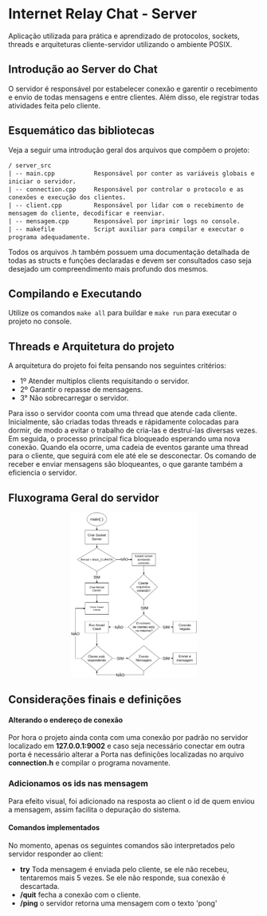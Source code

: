 # Internet Relay Chat - Server 

Aplicação utilizada para prática e aprendizado de protocolos, sockets, threads e arquiteturas 
cliente-servidor utilizando o ambiente POSIX.

## Introdução ao Server do Chat

O servidor é responsável por estabelecer conexão e garentir o recebimento e envio de todas mensagens e entre clientes. Além disso, ele registrar todas atividades feita pelo cliente.

## Esquemático das bibliotecas

Veja a seguir uma introdução geral dos arquivos que compõem o projeto:

```
/ server_src
| -- main.cpp           Responsável por conter as variáveis globais e iniciar o servidor.
| -- connection.cpp     Responsável por controlar o protocolo e as conexões e execução dos clientes.
| -- client.cpp         Responsável por lidar com o recebimento de mensagem do cliente, decodificar e reenviar.
| -- mensagem.cpp       Responsável por imprimir logs no console.
| -- makefile           Script auxiliar para compilar e executar o programa adequadamente.
```

Todos os arquivos .h também possuem uma documentação detalhada de todas as structs e funções declaradas e devem 
ser consultados caso seja desejado um compreendimento mais profundo dos mesmos.

## Compilando e Executando

Utilize os comandos `make all` para buildar e `make run` para executar o projeto no console.

## Threads e Arquitetura do projeto

A arquitetura do projeto foi feita pensando nos seguintes critérios:

- 1º Atender multiplos clients requisitando o servidor.
- 2º Garantir o repasse de mensagens.
- 3° Não sobrecarregar o servidor.

Para isso o servidor coonta com uma thread que atende cada cliente. Inicialmente, são criadas todas threads e rápidamente colocadas para dormir, de modo a evitar o trabalho de cria-las e destruí-las diversas vezes. Em seguida, o processo principal fica bloqueado esperando uma nova conexão. Quando ela ocorre, uma cadeia de eventos garante uma thread para o cliente, que seguirá com ele até ele se desconectar. Os comando de receber e enviar mensagens são bloqueantes, o que garante também a eficiencia o servidor.

<h2>Fluxograma Geral do servidor</h2>
<p align="center">
	<img src="../assets/server_socket.png" width="50%" heigth="50%" alt="fluxograma_do_server"></img>
</p>

## Considerações finais e definições

#### Alterando o endereço de conexão 
Por hora o projeto ainda conta com uma conexão por padrão no servidor localizado em **127.0.0.1:9002** e caso seja necessário
conectar em outra porta é necessário alterar a Porta nas definições localizadas no arquivo **connection.h** e compilar o programa novamente.

### Adicionamos os ids nas mensagem
Para efeito visual, foi adicionado na resposta ao client o id de quem enviou a mensagem, assim facilita o depuração do sistema.

#### Comandos implementados
No momento, apenas os seguintes comandos são interpretados pelo servidor responder ao client:
- **try** Toda mensagem é enviada pelo cliente, se ele não recebeu, tentaremos mais 5 vezes. Se ele não  responde, sua conexão é descartada.
- **/quit** fecha a conexão com o cliente.
- **/ping** o servidor retorna uma mensagem com o texto 'pong'


 
